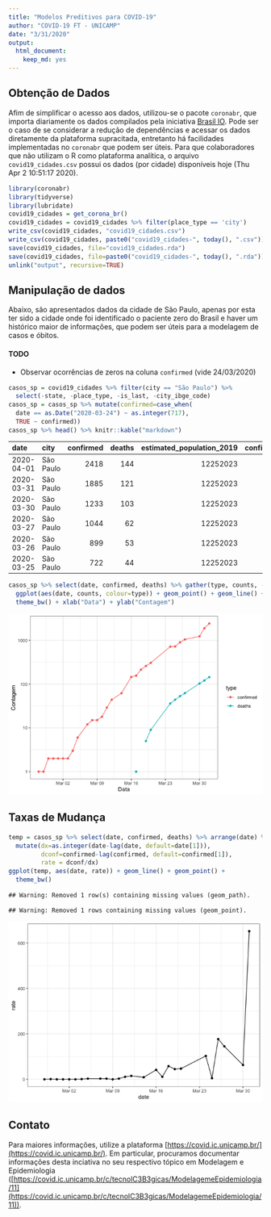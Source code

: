 ```yaml
---
title: "Modelos Preditivos para COVID-19"
author: "COVID-19 FT - UNICAMP"
date: "3/31/2020"
output:
  html_document:
    keep_md: yes
---
```




## Obtenção de Dados

Afim de simplificar o acesso aos dados, utilizou-se o pacote `coronabr`, que importa diariamente os dados compilados pela iniciativa [Brasil IO](http://www.brasil.io). Pode ser o caso de se considerar a redução de dependências e acessar os dados diretamente da plataforma supracitada, entretanto há facilidades implementadas no `coronabr` que podem ser úteis. Para que colaboradores que não utilizam o R como plataforma analítica, o arquivo `covid19_cidades.csv` possui os dados (por cidade) disponíveis hoje (Thu Apr  2 10:51:17 2020).


```r
library(coronabr)
library(tidyverse)
library(lubridate)
covid19_cidades = get_corona_br()
covid19_cidades = covid19_cidades %>% filter(place_type == 'city')
write_csv(covid19_cidades, "covid19_cidades.csv")
write_csv(covid19_cidades, paste0("covid19_cidades-", today(), ".csv"))
save(covid19_cidades, file="covid19_cidades.rda")
save(covid19_cidades, file=paste0("covid19_cidades-", today(), ".rda"))
unlink("output", recursive=TRUE)
```

## Manipulação de dados

Abaixo, são apresentados dados da cidade de São Paulo, apenas por esta ter sido a cidade onde foi identificado o paciente zero do Brasil e haver um histórico maior de informações, que podem ser úteis para a modelagem de casos e óbitos.

#### TODO

  * Observar ocorrências de zeros na coluna `confirmed` (vide 24/03/2020)


```r
casos_sp = covid19_cidades %>% filter(city == "São Paulo") %>% 
  select(-state, -place_type, -is_last, -city_ibge_code)
casos_sp = casos_sp %>% mutate(confirmed=case_when(
  date == as.Date("2020-03-24") ~ as.integer(717),
  TRUE ~ confirmed))
casos_sp %>% head() %>% knitr::kable("markdown")
```



|date       |city      | confirmed| deaths| estimated_population_2019| confirmed_per_100k_inhabitants| death_rate|
|:----------|:---------|---------:|------:|-------------------------:|------------------------------:|----------:|
|2020-04-01 |São Paulo |      2418|    144|                  12252023|                       19.73552|     0.0596|
|2020-03-31 |São Paulo |      1885|    121|                  12252023|                       15.38521|     0.0642|
|2020-03-30 |São Paulo |      1233|    103|                  12252023|                       10.06364|     0.0835|
|2020-03-27 |São Paulo |      1044|     62|                  12252023|                        8.52104|     0.0594|
|2020-03-26 |São Paulo |       899|     53|                  12252023|                        7.33756|     0.0590|
|2020-03-25 |São Paulo |       722|     44|                  12252023|                        5.89290|     0.0609|

```r
casos_sp %>% select(date, confirmed, deaths) %>% gather(type, counts, -date) %>% 
  ggplot(aes(date, counts, colour=type)) + geom_point() + geom_line() + scale_y_log10() +
  theme_bw() + xlab("Data") + ylab("Contagem")
```

![](README_files/figure-html/unnamed-chunk-2-1.png)<!-- -->

## Taxas de Mudança


```r
temp = casos_sp %>% select(date, confirmed, deaths) %>% arrange(date) %>% 
  mutate(dx=as.integer(date-lag(date, default=date[1])),
         dconf=confirmed-lag(confirmed, default=confirmed[1]),
         rate = dconf/dx)
ggplot(temp, aes(date, rate)) + geom_line() + geom_point() +
  theme_bw()
```

```
## Warning: Removed 1 row(s) containing missing values (geom_path).
```

```
## Warning: Removed 1 rows containing missing values (geom_point).
```

![](README_files/figure-html/unnamed-chunk-3-1.png)<!-- -->


## Contato

Para maiores informações, utilize a plataforma [https://covid.ic.unicamp.br/](https://covid.ic.unicamp.br/). Em particular, procuramos documentar informações desta inciativa no seu respectivo tópico em Modelagem e Epidemiologia ([https://covid.ic.unicamp.br/c/tecnolC3B3gicas/ModelagemeEpidemiologia/11](https://covid.ic.unicamp.br/c/tecnolC3B3gicas/ModelagemeEpidemiologia/11)).
